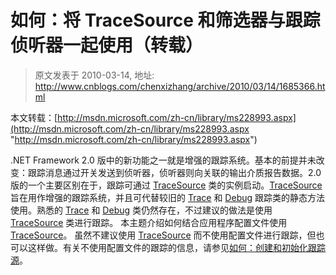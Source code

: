 # 如何：将 TraceSource 和筛选器与跟踪侦听器一起使用（转载） 
> 原文发表于 2010-03-14, 地址: http://www.cnblogs.com/chenxizhang/archive/2010/03/14/1685366.html 


本文转载：[http://msdn.microsoft.com/zh-cn/library/ms228993.aspx](http://msdn.microsoft.com/zh-cn/library/ms228993.aspx "http://msdn.microsoft.com/zh-cn/library/ms228993.aspx")

 .NET Framework 2.0 版中的新功能之一就是增强的跟踪系统。基本的前提并未改变：跟踪消息通过开关发送到侦听器，侦听器则向关联的输出介质报告数据。2.0 版的一个主要区别在于，跟踪可通过 [TraceSource](http://msdn.microsoft.com/zh-cn/library/system.diagnostics.tracesource.aspx) 类的实例启动。[TraceSource](http://msdn.microsoft.com/zh-cn/library/system.diagnostics.tracesource.aspx) 旨在用作增强的跟踪系统，并且可代替较旧的 [Trace](http://msdn.microsoft.com/zh-cn/library/system.diagnostics.trace.aspx) 和 [Debug](http://msdn.microsoft.com/zh-cn/library/system.diagnostics.debug.aspx) 跟踪类的静态方法使用。熟悉的 [Trace](http://msdn.microsoft.com/zh-cn/library/system.diagnostics.trace.aspx) 和 [Debug](http://msdn.microsoft.com/zh-cn/library/system.diagnostics.debug.aspx) 类仍然存在，不过建议的做法是使用 [TraceSource](http://msdn.microsoft.com/zh-cn/library/system.diagnostics.tracesource.aspx) 类进行跟踪。 本主题介绍如何结合应用程序配置文件使用 [TraceSource](http://msdn.microsoft.com/zh-cn/library/system.diagnostics.tracesource.aspx)。 虽然不建议使用 [TraceSource](http://msdn.microsoft.com/zh-cn/library/system.diagnostics.tracesource.aspx) 而不使用配置文件进行跟踪，但也可以这样做。有关不使用配置文件的跟踪的信息，请参见[如何：创建和初始化跟踪源](http://msdn.microsoft.com/zh-cn/library/ms228984.aspx)。




